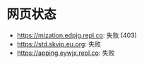 # 网页状态
- https://mization.edpjg.repl.co: 失败 (403)
- https://std.skvip.eu.org: 失败
- https://apping.eywjx.repl.co: 失败
